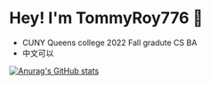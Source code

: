 # Hey! I'm TommyRoy776 👋
- CUNY Queens college 2022 Fall gradute CS BA
- 中文可以


[![Anurag's GitHub stats](https://github-readme-stats.vercel.app/api?username=TommyRoy776&count_private=true&show_icons=true&theme=dark)](https://github.com/anuraghazra/github-readme-stats)

